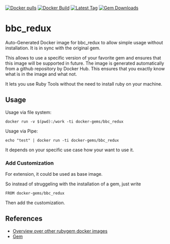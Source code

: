 [![Docker pulls](https://img.shields.io/docker/pulls/rubygem/bbc_redux.svg)](https://hub.docker.com/r/rubygem/bbc_redux/)
[![Docker Build](https://img.shields.io/docker/automated/rubygem/bbc_redux.svg)](https://hub.docker.com/r/rubygem/bbc_redux/)
[![Latest Tag](https://img.shields.io/github/tag/docker-rubygem/bbc_redux.svg)](https://hub.docker.com/r/rubygem/bbc_redux/)
[![Gem Downloads](https://img.shields.io/gem/dt/bbc_redux.svg)](https://rubygems.org/gems/bbc_redux/)
# bbc_redux

Auto-Generated Docker image for bbc_redux to allow simple usage without installation.
It is in sync with the original gem.

This allows to use a specific version of your favorite gem and ensures that this image will be supported in future.
The image is generated automatically from a github repository by Docker Hub.
This ensures that you exactly know what is in the image and what not.

It lets you use Ruby Tools without the need to install ruby on your machine.

## Usage

Usage via file system:

`docker run -v $(pwd):/work -ti docker-gems/bbc_redux`

Usage via Pipe:

`echo "test" | docker run -ti docker-gems/bbc_redux`

It depends on your specific use case how your want to use it.

### Add Customization

For extension, it could be used as base image.

So instead of struggeling with the installation of a gem, just write

`FROM docker-gems/bbc_redux`

Then add the customization.

## References

 - [Overview over other rubygem docker images](https://github.com/thinkbot/docker-rubygem)
 - [Gem](https://rubygems.org/gems/bbc_redux/)

